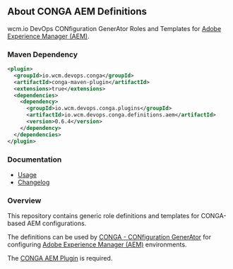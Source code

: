 ## About CONGA AEM Definitions

wcm.io DevOps CONfiguration GenerAtor Roles and Templates for [Adobe Experience Manager (AEM)][aem].


### Maven Dependency

```xml
<plugin>
  <groupId>io.wcm.devops.conga</groupId>
  <artifactId>conga-maven-plugin</artifactId>
  <extensions>true</extensions>
  <dependencies>
    <dependency>
      <groupId>io.wcm.devops.conga.plugins</groupId>
      <artifactId>io.wcm.devops.conga.definitions.aem</artifactId>
      <version>0.6.4</version>
    </dependency>
  </dependencies>
</plugin>
```

### Documentation

* [Usage][usage]
* [Changelog][changelog]


### Overview

This repository contains generic role definitions and templates for CONGA-based AEM configurations. 

The definitions can be used by [CONGA - CONfiguration GenerAtor][conga] for configuring [Adobe Experience Manager (AEM)][aem] environments.

The [CONGA AEM Plugin][conga-aem] is required.



[usage]: usage.html
[changelog]: changes-report.html
[conga]: http://devops.wcm.io/conga/
[conga-aem]: http://devops.wcm.io/conga/plugins/aem/
[aem]: http://www.adobe.com/solutions/web-experience-management.html
